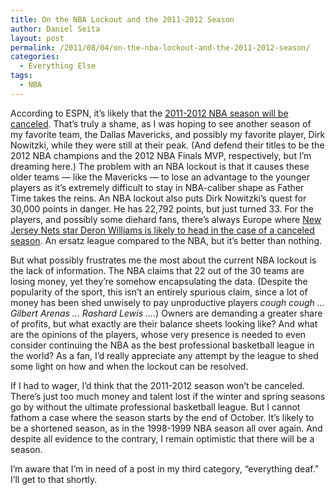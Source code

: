 ```yaml
---
title: On the NBA Lockout and the 2011-2012 Season
author: Daniel Seita
layout: post
permalink: /2011/08/04/on-the-nba-lockout-and-the-2011-2012-season/
categories:
  - Everything Else
tags:
  - NBA
---
```


According to ESPN, it&#8217;s likely that the [2011-2012 NBA season will be canceled][1].
That&#8217;s truly a shame, as I was hoping to see another season of my favorite team, the Dallas
Mavericks, and possibly my favorite player, Dirk Nowitzki, while they were still at their peak. (And
defend their titles to be the 2012 NBA champions and the 2012 NBA Finals MVP, respectively, but
I&#8217;m dreaming here.) The problem with an NBA lockout is that it causes these older teams
&#8212; like the Mavericks &#8212; to lose an advantage to the younger players as it&#8217;s
extremely difficult to stay in NBA-caliber shape as Father Time takes the reins. An NBA lockout also
puts Dirk Nowitzki&#8217;s quest for 30,000 points in danger. He has 22,792 points, but just turned
33. For the players, and possibly some diehard fans, there&#8217;s always Europe where [New Jersey
Nets star Deron Williams is likely to head in the case of a canceled season][2]. An ersatz league
compared to the NBA, but it&#8217;s better than nothing.

But what possibly frustrates me the most about the current NBA lockout is the lack of information.
The NBA claims that 22 out of the 30 teams are losing money, yet they&#8217;re somehow encapsulating
the data. (Despite the popularity of the sport, this isn&#8217;t an entirely spurious claim, since a
lot of money has been shed unwisely to pay unproductive players *cough cough ... Gilbert Arenas ...
Rashard Lewis ...*.) Owners are demanding a greater share of profits, but what exactly are their
balance sheets looking like? And what are the opinions of the players, whose very presence is needed
to even consider continuing the NBA as the best professional basketball league in the world? As a
fan, I&#8217;d really appreciate any attempt by the league to shed some light on how and when the
lockout can be resolved.

If I had to wager, I&#8217;d think that the 2011-2012 season won&#8217;t be canceled. There&#8217;s
just too much money and talent lost if the winter and spring seasons go by without the ultimate
professional basketball league. But I cannot fathom a case where the season starts by the end of
October. It&#8217;s likely to be a shortened season, as in the 1998-1999 NBA season all over again.
And despite all evidence to the contrary, I remain optimistic that there will be a season.

I&#8217;m aware that I&#8217;m in need of a post in my third category, &#8220;everything
deaf.&#8221; I&#8217;ll get to that shortly.

 [1]: http://espn.go.com/nba/story/_/id/6832574/billy-hunter-expects-entire-nba-season-canceled "NBA season canceled"
 [2]: http://sports.espn.go.com/new-york/nba/news/story?id=6745426 "where New Jersey Nets star Deron Williams is likely to head in the case of a canceled season"
